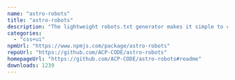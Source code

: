 ```yaml
---
name: "astro-robots"
title: "astro-robots"
description: "The lightweight robots.txt generator makes it simple to create compliant robots.txt files specifically for Astro integrations, with zero-config support, an intuitive JSDoc API, and always up-to-date verified bots user-agents."
categories:
  - "css+ui"
npmUrl: "https://www.npmjs.com/package/astro-robots"
repoUrl: "https://github.com/ACP-CODE/astro-robots"
homepageUrl: "https://github.com/ACP-CODE/astro-robots#readme"
downloads: 1239
---
```

